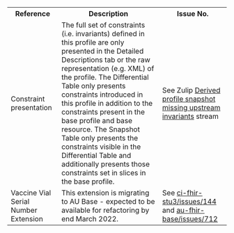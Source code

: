 <table class="list" width="100%">
<tbody>
  <tr>
    <th>Reference</th>
    <th>Description</th>
    <th>Issue No.</th>
  </tr>
  <tr>
        <td>Constraint presentation</td>
        <td>The full set of constraints (i.e. invariants) defined in this profile are only presented in the Detailed Descriptions tab or the raw representation (e.g. XML) of the profile. The Differential Table only presents constraints introduced in this profile in addition to the constraints present in the base profile and base resource. The Snapshot Table only presents the constraints visible in the Differential Table and additionally presents those constraints set in slices in the base profile.</td>
        <td>See Zulip <a href="https://chat.fhir.org/#narrow/stream/179252-IG-creation/topic/Derived.20profile.20snapshot.20missing.20upstream.20invariants">Derived profile snapshot missing upstream invariants</a> stream</td>
  </tr>
  <tr>
        <td>Vaccine Vial Serial Number Extension</td>
        <td>This extension is migrating to AU Base - expected to be available for refactoring by end March 2022.</td>
        <td>See <a href="https://github.com/AuDigitalHealth/ci-fhir-r4/issues/144">ci-fhir-stu3/issues/144</a> and <a href="https://github.com/hl7au/au-fhir-base/issues/712">au-fhir-base/issues/712</a></td>
  </tr>
 </tbody>
</table>

